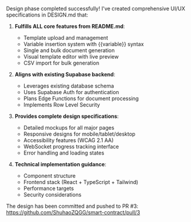 Design phase completed successfully! I've created comprehensive UI/UX specifications in DESIGN.md that:

1. **Fulfills ALL core features from README.md**:
   - Template upload and management
   - Variable insertion system with {{variable}} syntax
   - Single and bulk document generation
   - Visual template editor with live preview
   - CSV import for bulk generation

2. **Aligns with existing Supabase backend**:
   - Leverages existing database schema
   - Uses Supabase Auth for authentication
   - Plans Edge Functions for document processing
   - Implements Row Level Security

3. **Provides complete design specifications**:
   - Detailed mockups for all major pages
   - Responsive designs for mobile/tablet/desktop
   - Accessibility features (WCAG 2.1 AA)
   - WebSocket progress tracking interface
   - Error handling and loading states

4. **Technical implementation guidance**:
   - Component structure
   - Frontend stack (React + TypeScript + Tailwind)
   - Performance targets
   - Security considerations

The design has been committed and pushed to PR #3: https://github.com/ShuhaoZQGG/smart-contract/pull/3
